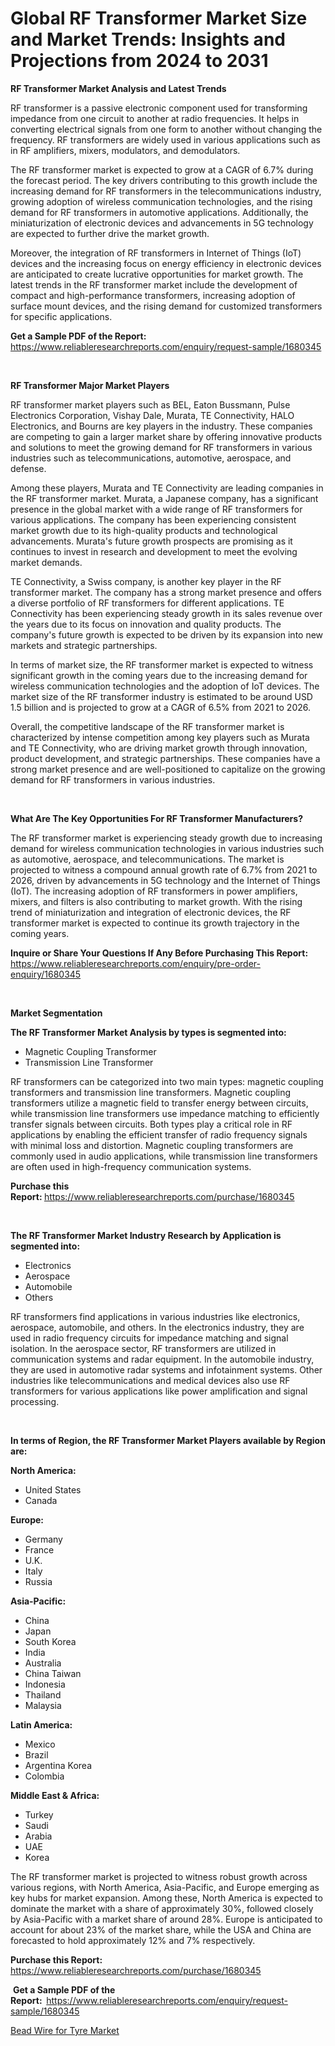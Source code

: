 <p><h1>Global RF Transformer Market Size and Market Trends: Insights and Projections from 2024 to 2031</h1></p><p><strong>RF Transformer Market Analysis and Latest Trends</strong></p>
<p><p>RF transformer is a passive electronic component used for transforming impedance from one circuit to another at radio frequencies. It helps in converting electrical signals from one form to another without changing the frequency. RF transformers are widely used in various applications such as in RF amplifiers, mixers, modulators, and demodulators.</p><p>The RF transformer market is expected to grow at a CAGR of 6.7% during the forecast period. The key drivers contributing to this growth include the increasing demand for RF transformers in the telecommunications industry, growing adoption of wireless communication technologies, and the rising demand for RF transformers in automotive applications. Additionally, the miniaturization of electronic devices and advancements in 5G technology are expected to further drive the market growth.</p><p>Moreover, the integration of RF transformers in Internet of Things (IoT) devices and the increasing focus on energy efficiency in electronic devices are anticipated to create lucrative opportunities for market growth. The latest trends in the RF transformer market include the development of compact and high-performance transformers, increasing adoption of surface mount devices, and the rising demand for customized transformers for specific applications.</p></p>
<p><strong>Get a Sample PDF of the Report:&nbsp;</strong> <a href="https://www.reliableresearchreports.com/enquiry/request-sample/1680345">https://www.reliableresearchreports.com/enquiry/request-sample/1680345</a></p>
<p>&nbsp;</p>
<p><strong>RF Transformer Major Market Players</strong></p>
<p><p>RF transformer market players such as BEL, Eaton Bussmann, Pulse Electronics Corporation, Vishay Dale, Murata, TE Connectivity, HALO Electronics, and Bourns are key players in the industry. These companies are competing to gain a larger market share by offering innovative products and solutions to meet the growing demand for RF transformers in various industries such as telecommunications, automotive, aerospace, and defense.</p><p>Among these players, Murata and TE Connectivity are leading companies in the RF transformer market. Murata, a Japanese company, has a significant presence in the global market with a wide range of RF transformers for various applications. The company has been experiencing consistent market growth due to its high-quality products and technological advancements. Murata's future growth prospects are promising as it continues to invest in research and development to meet the evolving market demands.</p><p>TE Connectivity, a Swiss company, is another key player in the RF transformer market. The company has a strong market presence and offers a diverse portfolio of RF transformers for different applications. TE Connectivity has been experiencing steady growth in its sales revenue over the years due to its focus on innovation and quality products. The company's future growth is expected to be driven by its expansion into new markets and strategic partnerships.</p><p>In terms of market size, the RF transformer market is expected to witness significant growth in the coming years due to the increasing demand for wireless communication technologies and the adoption of IoT devices. The market size of the RF transformer industry is estimated to be around USD 1.5 billion and is projected to grow at a CAGR of 6.5% from 2021 to 2026.</p><p>Overall, the competitive landscape of the RF transformer market is characterized by intense competition among key players such as Murata and TE Connectivity, who are driving market growth through innovation, product development, and strategic partnerships. These companies have a strong market presence and are well-positioned to capitalize on the growing demand for RF transformers in various industries.</p></p>
<p>&nbsp;</p>
<p><strong>What Are The Key Opportunities For RF Transformer Manufacturers?</strong></p>
<p><p>The RF transformer market is experiencing steady growth due to increasing demand for wireless communication technologies in various industries such as automotive, aerospace, and telecommunications. The market is projected to witness a compound annual growth rate of 6.7% from 2021 to 2026, driven by advancements in 5G technology and the Internet of Things (IoT). The increasing adoption of RF transformers in power amplifiers, mixers, and filters is also contributing to market growth. With the rising trend of miniaturization and integration of electronic devices, the RF transformer market is expected to continue its growth trajectory in the coming years.</p></p>
<p><strong>Inquire or Share Your Questions If Any Before Purchasing This Report:</strong> <a href="https://www.reliableresearchreports.com/enquiry/pre-order-enquiry/1680345">https://www.reliableresearchreports.com/enquiry/pre-order-enquiry/1680345</a></p>
<p>&nbsp;</p>
<p><strong>Market Segmentation</strong></p>
<p><strong>The RF Transformer Market Analysis by types is segmented into:</strong></p>
<p><ul><li>Magnetic Coupling Transformer</li><li>Transmission Line Transformer</li></ul></p>
<p><p>RF transformers can be categorized into two main types: magnetic coupling transformers and transmission line transformers. Magnetic coupling transformers utilize a magnetic field to transfer energy between circuits, while transmission line transformers use impedance matching to efficiently transfer signals between circuits. Both types play a critical role in RF applications by enabling the efficient transfer of radio frequency signals with minimal loss and distortion. Magnetic coupling transformers are commonly used in audio applications, while transmission line transformers are often used in high-frequency communication systems.</p></p>
<p><strong>Purchase this Report:&nbsp;</strong><a href="https://www.reliableresearchreports.com/purchase/1680345">https://www.reliableresearchreports.com/purchase/1680345</a></p>
<p>&nbsp;</p>
<p><strong>The RF Transformer Market Industry Research by Application is segmented into:</strong></p>
<p><ul><li>Electronics</li><li>Aerospace</li><li>Automobile</li><li>Others</li></ul></p>
<p><p>RF transformers find applications in various industries like electronics, aerospace, automobile, and others. In the electronics industry, they are used in radio frequency circuits for impedance matching and signal isolation. In the aerospace sector, RF transformers are utilized in communication systems and radar equipment. In the automobile industry, they are used in automotive radar systems and infotainment systems. Other industries like telecommunications and medical devices also use RF transformers for various applications like power amplification and signal processing.</p></p>
<p>&nbsp;</p>
<p><strong>In terms of Region, the RF Transformer Market Players available by Region are:</strong></p>
<p>
    <p> <strong> North America: </strong>
        <ul>
            <li>United States</li>
            <li>Canada</li>
        </ul>
        </p> 
    <p> <strong> Europe: </strong>
        <ul>
            <li>Germany</li>
            <li>France</li>
            <li>U.K.</li>
            <li>Italy</li>
            <li>Russia</li>
        </ul>
        </p> 
    <p> <strong> Asia-Pacific: </strong>
        <ul>
            <li>China</li>
            <li>Japan</li>
            <li>South Korea</li>
            <li>India</li>
            <li>Australia</li>
            <li>China Taiwan</li>
            <li>Indonesia</li>
            <li>Thailand</li>
            <li>Malaysia</li>
        </ul>
        </p> 
    <p> <strong> Latin America: </strong>
        <ul>
            <li>Mexico</li>
            <li>Brazil</li>
            <li>Argentina Korea</li>
            <li>Colombia</li>
        </ul>
        </p> 
    <p> <strong> Middle East & Africa: </strong>
        <ul>
            <li>Turkey</li>
            <li>Saudi</li>
            <li>Arabia</li>
            <li>UAE</li>
            <li>Korea</li>
        </ul>
    </p>
    </p>
<p><p>The RF transformer market is projected to witness robust growth across various regions, with North America, Asia-Pacific, and Europe emerging as key hubs for market expansion. Among these, North America is expected to dominate the market with a share of approximately 30%, followed closely by Asia-Pacific with a market share of around 28%. Europe is anticipated to account for about 23% of the market share, while the USA and China are forecasted to hold approximately 12% and 7% respectively.</p></p>
<p><strong>Purchase this Report: </strong><a href="https://www.reliableresearchreports.com/purchase/1680345">https://www.reliableresearchreports.com/purchase/1680345</a></p>
<p>&nbsp;<strong>Get a Sample PDF of the Report:&nbsp;&nbsp;</strong><a href="https://www.reliableresearchreports.com/enquiry/request-sample/1680345">https://www.reliableresearchreports.com/enquiry/request-sample/1680345</a></p>
<p><strong></strong></p>
<p><p><a href="https://github.com/mbisetmhermsr/Market-Research-Report-List-1/blob/main/bead-wire-for-tyre-market.md">Bead Wire for Tyre Market</a></p></p>